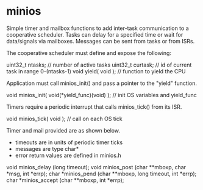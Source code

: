 # minios

Simple timer and mailbox functions to add inter-task communication to a cooperative scheduler. Tasks can delay for a specified time or wait for data/signals via mailboxes. Messages can be sent from tasks or from ISRs.

The cooperative scheduler must define and expose the following:

  uint32_t ntasks;    // number of active tasks
  uint32_t curtask;   // id of current task in range 0-(ntasks-1)
  void yield( void ); // function to yield the CPU

Application must call minios_init() and pass a pointer to the "yield" function.
  
  void minios_init( void(*yield_func)(void) ); // init OS variables and yield_func

Timers require a periodic interrupt that calls minios_tick() from its ISR.

  void minios_tick( void );                 // call on each OS tick
  
Timer and mail provided are as shown below.
  - timeouts are in units of periodic timer ticks
  - messages are type char*
  - error return values are defined in minios.h

  void  minios_delay  (long timeout);
  void  minios_post   (char **mboxp, char *msg, int *errp);
  char *minios_pend   (char **mboxp, long timeout, int *errp);
  char *minios_accept (char **mboxp, int *errp);
